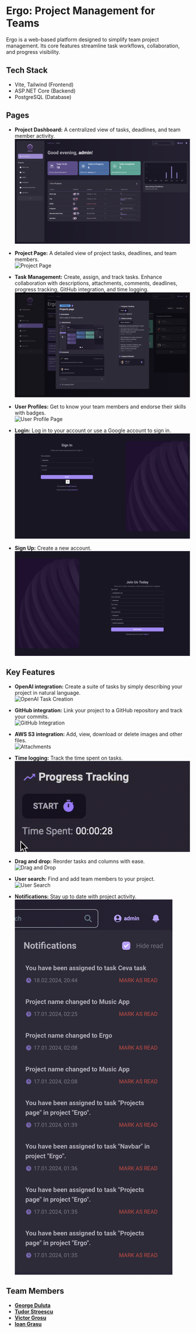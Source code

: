 # Ergo: Project Management for Teams

Ergo is a web-based platform designed to simplify team project management.
Its core features streamline task workflows, collaboration, and progress visibility.

## Tech Stack
* Vite, Tailwind (Frontend)
* ASP.NET Core (Backend)
* PostgreSQL (Database)

## Pages
* **Project Dashboard:** A centralized view of tasks, deadlines, and team member activity.\
![Dashboard Page](./images/dashboard.png)


* **Project Page:** A detailed view of project tasks, deadlines, and team members.\
![Project Page](./images/project.png)


* **Task Management:** Create, assign, and track tasks. Enhance collaboration with descriptions, attachments, comments, deadlines, progress tracking, GitHub integration, and time logging.\
![Task Management Page](./images/task.png)


* **User Profiles:** Get to know your team members and endorse their skills with badges.\
![User Profile Page](./images/profile.gif)


* **Login:** Log in to your account or use a Google account to sign in.\
![Login Page](./images/login.png)


* **Sign Up:** Create a new account.\
![Sign Up Page](./images/signup.png)

## Key Features
* **OpenAI integration:** Create a suite of tasks by simply describing your project in natural language.\
![OpenAI Task Creation](./images/open-ai.gif)


* **GitHub integration:** Link your project to a GitHub repository and track your commits.\
![GitHub Integration](./images/github.gif)


* **AWS S3 integration:** Add, view, download or delete images and other files.\
![Attachments](./images/attachments.gif)


* **Time logging:** Track the time spent on tasks.\
![Time Logging](./images/time-tracking.gif)


* **Drag and drop:** Reorder tasks and columns with ease.\
![Drag and Drop](./images/drag-drop.gif)


* **User search:** Find and add team members to your project.\
![User Search](./images/user-search.gif)


* **Notifications:** Stay up to date with project activity.\
![Notifications](./images/notifications.png)


## Team Members
* **[George Duluta](https://github.com/GeorgeDenis)**
* **[Tudor Stroescu](https://github.com/tudstk)**
* **[Victor Grosu](https://github.com/vagrosu)**
* **[Ioan Grasu](https://github.com/lGnyte)**
